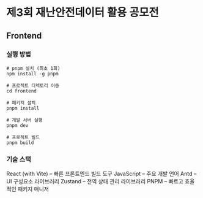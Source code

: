 # 제3회 재난안전데이터 활용 공모전

## Frontend
### 실행 방법
```
# pnpm 설치 (최초 1회)
npm install -g pnpm

# 프로젝트 디렉토리 이동
cd frontend

# 패키지 설치
pnpm install

# 개발 서버 실행
pnpm dev

# 프로젝트 빌드
pnpm build
```

### 기술 스택
React (with Vite) – 빠른 프론트엔드 빌드 도구
JavaScript – 주요 개발 언어
Antd – UI 구성요소 라이브러리
Zustand – 전역 상태 관리 라이브러리
PNPM – 빠르고 효율적인 패키지 매니저
